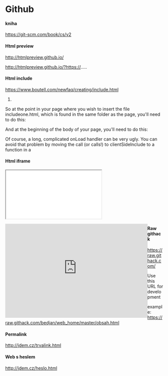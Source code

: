 # Github

#### kniha

https://git-scm.com/book/cs/v2

#### Html preview

http://htmlpreview.github.io/

http://htmlpreview.github.io/?https://.....

#### Html include

https://www.boutell.com/newfaq/creating/include.html

1) 
 So at the point in your page where you wish to insert the file includeone.html, which is found in the same folder as the page, you'll need to do this:

<span id="includeone">
</span>

And at the beginning of the body of your page, you'll need to do this:

<body onLoad="clientSideInclude('includeone', 'includeone.html');">

Of course, a long, complicated onLoad handler can be very ugly. You can avoid that problem by moving the call (or calls!) to clientSideInclude to a function in a <script> element somewhere in the <head> element of the page. Then just call your function from onLoad. 

2) 

<script>
function clientSideInclude(id, url) {
  var req = false;
  // For Safari, Firefox, and other non-MS browsers
  if (window.XMLHttpRequest) {
    try {
      req = new XMLHttpRequest();
    } catch (e) {
      req = false;
    }
  } else if (window.ActiveXObject) {
    // For Internet Explorer on Windows
    try {
      req = new ActiveXObject("Msxml2.XMLHTTP");
    } catch (e) {
      try {
        req = new ActiveXObject("Microsoft.XMLHTTP");
      } catch (e) {
        req = false;
      }
    }
  }
 var element = document.getElementById(id);
 if (!element) {
  alert("Bad id " + id +
   "passed to clientSideInclude." +
   "You need a div or span element " +
   "with this id in your page.");
  return;
 }
  if (req) {
    // Synchronous request, wait till we have it all
    req.open('GET', url, false);
    req.send(null);
    element.innerHTML = req.responseText;
  } else {
    element.innerHTML =
   "Sorry, your browser does not support " +
      "XMLHTTPRequest objects. This page requires " +
      "Internet Explorer 5 or better for Windows, " +
      "or Firefox for any system, or Safari. Other " +
      "compatible browsers may also exist.";
  }
}
</script>  

#### Html iframe 


<iframe style="box-sizing: border-box;-moz-box-sizing: border-box;-webkit-box-sizing: border-box;margin: 0.5% 0.5% 0.5% 

0.5%;padding: 0.5%;" src="https://rawcdn.githack.com/bedjan/web_home/master/foot.html" align="left" frameborder="0" 

width="100%" height="auto" scrolling="no" target="_parent">https://github.com/bedjan/web_home/raw/master/....html</iframe>


<iframe src="http://htmlpreview.github.io/?https://...." align="left"
frameborder="0" width="90%" height="300" scrolling="yes" target="_parent"></iframe>

####  Raw githack

https://raw.githack.com/

Use this URL for development

example: https://raw.githack.com/bedjan/web_home/master/obsah.html

#### Permalink

http://jdem.cz/trvalink.html

#### Web s heslem

http://jdem.cz/heslo.html
